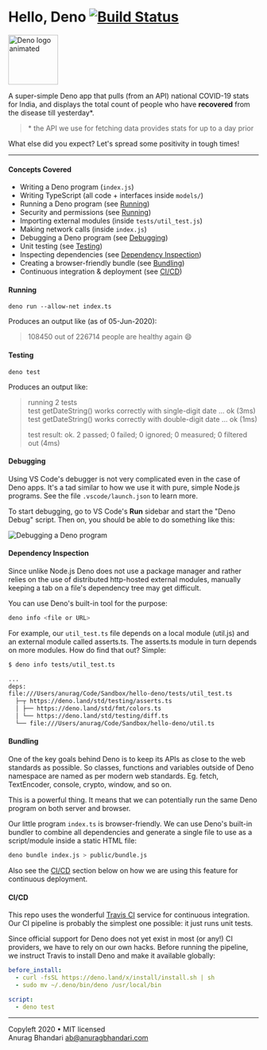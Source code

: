 # Hello, Deno [![Build Status](https://travis-ci.com/anuragbhd/hello-deno.svg?branch=master)](https://travis-ci.com/anuragbhd/hello-deno)

<img width="100" alt="Deno logo animated" src="https://camo.githubusercontent.com/135431e1073ba63356d050b4f449d1cc503f457c/68747470733a2f2f64656e6f6c69622e6769746875622e696f2f616e696d617465642d64656e6f2d6c6f676f2f64656e6f2d636972636c652d32346670732e676966" />

A super-simple Deno app that pulls (from an API) national COVID-19 stats for India, and displays the total count of people who have **recovered** from the disease till yesterday\*.

> \* the API we use for fetching data provides stats for up to a day prior

What else did you expect? Let's spread some positivity in tough times!

---

#### Concepts Covered

- Writing a Deno program (`index.js`)
- Writing TypeScript (all code + interfaces inside `models/`)
- Running a Deno program (see [Running](#running))
- Security and permissions (see [Running](#running))
- Importing external modules (inside `tests/util_test.js`)
- Making network calls (inside `index.js`)
- Debugging a Deno program (see [Debugging](#debugging))
- Unit testing (see [Testing](#testing))
- Inspecting dependencies (see [Dependency Inspection](#dependency-inspection))
- Creating a browser-friendly bundle (see [Bundling](#bundling))
- Continuous integration & deployment (see [CI/CD](#cicd))

#### Running

```
deno run --allow-net index.ts
```

Produces an output like (as of 05-Jun-2020):

> 108450 out of 226714 people are healthy again 😄

#### Testing

```
deno test
```

Produces an output like:

> running 2 tests  
> test getDateString() works correctly with single-digit date ... ok (3ms)  
> test getDateString() works correctly with double-digit date ... ok (1ms)
>
> test result: ok. 2 passed; 0 failed; 0 ignored; 0 measured; 0 filtered out (4ms)

#### Debugging

Using VS Code's debugger is not very complicated even in the case of Deno apps. It's a tad similar to how we use it with pure, simple Node.js programs. See the file `.vscode/launch.json` to learn more.

To start debugging, go to VS Code's **Run** sidebar and start the "Deno Debug" script. Then on, you should be able to do something like this:

![Debugging a Deno program](https://user-images.githubusercontent.com/1288616/83829482-98959580-a700-11ea-86a2-a1b4e7199d3b.png)

#### Dependency Inspection

Since unlike Node.js Deno does not use a package manager and rather relies on the use of distributed http-hosted external modules, manually keeping a tab on a file's dependency tree may get difficult.

You can use Deno's built-in tool for the purpose:

```bash
deno info <file or URL>
```

For example, our `util_test.ts` file depends on a local module (util.js) and an external module called asserts.ts. The asserts.ts module in turn depends on more modules. How do find that out? Simple:

```bash
$ deno info tests/util_test.ts

...
deps:
file:///Users/anurag/Code/Sandbox/hello-deno/tests/util_test.ts
  ├─┬ https://deno.land/std/testing/asserts.ts
  │ ├── https://deno.land/std/fmt/colors.ts
  │ └── https://deno.land/std/testing/diff.ts
  └── file:///Users/anurag/Code/Sandbox/hello-deno/util.ts
```

#### Bundling

One of the key goals behind Deno is to keep its APIs as close to the web standards as possible. So classes, functions and variables outside of Deno namespace are named as per modern web standards. Eg. fetch, TextEncoder, console, crypto, window, and so on.

This is a powerful thing. It means that we can potentially run the same Deno program on both server and browser.

Our little program `index.ts` is browser-friendly. We can use Deno's built-in bundler to combine all dependencies and generate a single file to use as a script/module inside a static HTML file:

```bash
deno bundle index.js > public/bundle.js
```

Also see the [CI/CD](#cicd) section below on how we are using this feature for continuous deployment.

#### CI/CD

This repo uses the wonderful [Travis CI](https://travis-ci.com/) service for continuous integration. Our CI pipeline is probably the simplest one possible: it just runs unit tests.

Since official support for Deno does not yet exist in most (or any!) CI providers, we have to rely on our own hacks. Before running the pipeline, we instruct Travis to install Deno and make it available globally:

```yaml
before_install:
  - curl -fsSL https://deno.land/x/install/install.sh | sh
  - sudo mv ~/.deno/bin/deno /usr/local/bin

script:
  - deno test
```

---

Copyleft 2020 • MIT licensed  
Anurag Bhandari <ab@anuragbhandari.com>
